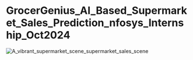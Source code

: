 # GrocerGenius_AI_Based_Supermarket_Sales_Prediction_nfosys_Internship_Oct2024
![A_vibrant_supermarket_scene_supermarket_sales_scene](https://github.com/user-attachments/assets/fc476649-5835-49d1-80b1-5426f6808697)
